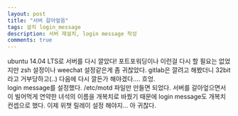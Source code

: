 ```yaml
---
layout: post
title: "서버 갈아엎음"
tags: 설치 login_message
description: 서버 재설치, login message 작성
comments: true
---
```


ubuntu 14.04 LTS로 서버를 다시 깔았다! 포트포워딩이나 이런걸 다시 할 필요는 없었지만 zsh 설정이나 weechat 설정같은게 좀 귀찮았다. gitlab은 깔려고 해봤더니 32bit라고 거부당하고(..) 다음에 다시 깔든가 해야겠다.... 흐엉.<br>
login message를 설정했다. /etc/motd 파일만 만들면 되었다. 서버를 갈아엎으면서 이 빌어먹게 연약한 녀석의 이름을 개복치로 바꿨기 때문에 login message도 개복치 컨셉으로 했다. 이제 위챗 릴레이 설정 해야지... 아 귀찮다.
